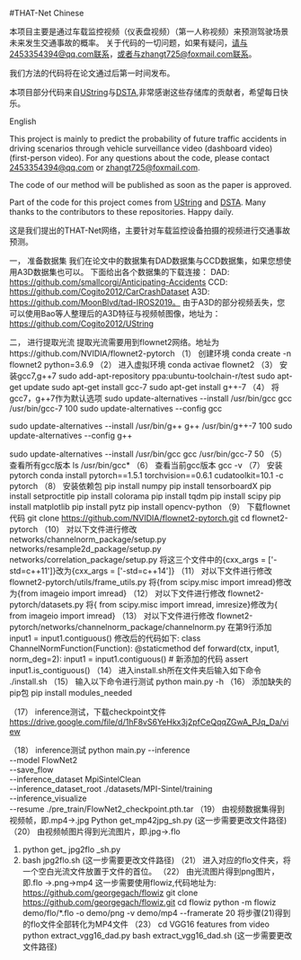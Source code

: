 
#THAT-Net
Chinese

本项目主要是通过车载监控视频（仪表盘视频）（第一人称视频）来预测驾驶场景未来发生交通事故的概率。
关于代码的一切问题，如果有疑问，请与2453354394@qq.com联系，或者与zhangt725@foxmail.com联系。


我们方法的代码将在论文通过后第一时间发布。



本项目部分代码来自[UString](https://github.com/Cogito2012/UString)与[DSTA](https://github.com/redeyezt/DSTA),非常感谢这些存储库的贡献者，希望每日快乐。


English

This project is mainly to predict the probability of future traffic accidents in driving scenarios through vehicle surveillance video (dashboard video) (first-person video). For any questions about the code, please contact 2453354394@qq.com or zhangt725@foxmail.com.

The code of our method will be published as soon as the paper is approved.

Part of the code for this project comes from [UString](https://github.com/Cogito2012/UString) and [DSTA](https://github.com/redeyezt/DSTA). Many thanks to the contributors to these repositories. Happy daily.


这是我们提出的THAT-Net网络，主要针对车载监控设备拍摄的视频进行交通事故预测。

一，	准备数据集
我们在论文中的数据集有DAD数据集与CCD数据集，如果您想使用A3D数据集也可以。
下面给出各个数据集的下载连接：
DAD: https://github.com/smallcorgi/Anticipating-Accidents
CCD: https://github.com/Cogito2012/CarCrashDataset
A3D: https://github.com/MoonBlvd/tad-IROS2019。
由于A3D的部分视频丢失，您可以使用Bao等人整理后的A3D特征与视频帧图像，地址为：https://github.com/Cogito2012/UString

二，	进行提取光流
提取光流需要用到flownet2网络。地址为https://github.com/NVIDIA/flownet2-pytorch
（1）	创建环境
conda create -n flownet2 python=3.6.9
（2）	进入虚拟环境
conda activae flownet2
（3）	安装gcc7,g++7
sudo add-apt-repository ppa:ubuntu-toolchain-r/test
sudo apt-get update
sudo apt-get install gcc-7
sudo apt-get install g++-7
（4）	将gcc7，g++7作为默认选项
sudo update-alternatives --install /usr/bin/gcc gcc /usr/bin/gcc-7 100
sudo update-alternatives --config gcc
 
sudo update-alternatives --install /usr/bin/g++ g++ /usr/bin/g++-7 100
sudo update-alternatives --config g++

sudo update-alternatives --install /usr/bin/gcc gcc /usr/bin/gcc-7 50
（5）	查看所有gcc版本
ls /usr/bin/gcc*
（6）	查看当前gcc版本
gcc -v
（7）	安装pytorch
conda install pytorch==1.5.1 torchvision==0.6.1 cudatoolkit=10.1 -c pytorch
（8）	安装依赖包
pip install numpy
pip install tensorboardX
pip install setproctitle
pip install colorama
pip install tqdm
pip install scipy
pip install matplotlib
pip install pytz
pip install opencv-python
（9）	下载flownet代码
git clone https://github.com/NVIDIA/flownet2-pytorch.git
cd flownet2-pytorch
（10）	对以下文件进行修改
networks/channelnorm_package/setup.py
networks/resample2d_package/setup.py
networks/correlation_package/setup.py
将这三个文件中的{cxx_args = ['-std=c++11']}改为{cxx_args = ['-std=c++14']}
（11）	对以下文件进行修改
flownet2-pytorch/utils/frame_utils.py
将{from scipy.misc import imread}修改为{from imageio import imread}
（12）	对以下文件进行修改
flownet2-pytorch/datasets.py
将{ from scipy.misc import imread, imresize}修改为{ from imageio import imread}
（13）	对以下文件进行修改
flownet2-pytorch/networks/channelnorm_package/channelnorm.py
在第9行添加
input1 = input1.contiguous()
修改后的代码如下:
class ChannelNormFunction(Function):
      @staticmethod
      def forward(ctx, input1, norm_deg=2):
          input1 = input1.contiguous() # 新添加的代码
          assert input1.is_contiguous()
（14）	进入install.sh所在文件夹后输入如下命令
./install.sh
（15）	输入以下命令进行测试
python main.py -h
（16）	添加缺失的pip包
pip install modules_needed

（17）	inference测试，下载checkpoint文件
https://drive.google.com/file/d/1hF8vS6YeHkx3j2pfCeQqqZGwA_PJq_Da/view

（18）	inference测试
python main.py --inference \
    --model FlowNet2 \
    --save_flow \
    --inference_dataset MpiSintelClean \
    --inference_dataset_root ./datasets/MPI-Sintel/training \
    --inference_visualize \
--resume ./pre_train/FlowNet2_checkpoint.pth.tar
（19）	由视频数据集得到视频帧，即.mp4->.jpg
Python get_mp42jpg_sh.py
(这一步需要更改文件路径)
（20）	由视频帧图片得到光流图片，即.jpg->.flo
1.	python get_ jpg2flo _sh.py
2.	bash jpg2flo.sh
(这一步需要更改文件路径)
（21）	进入对应的flo文件夹，将一个空白光流文件放置于文件的首位。
（22）	由光流图片得到png图片，即.flo ->.png->mp4
这一步需要使用flowiz,代码地址为: https://github.com/georgegach/flowiz
git clone https://github.com/georgegach/flowiz.git
cd flowiz
python -m flowiz demo/flo/*.flo -o demo/png -v demo/mp4 --framerate 20
将步骤(21)得到的flo文件全部转化为MP4文件
（23）	cd VGG16 features from video
python extract_vgg16_dad.py
bash extract_vgg16_dad.sh
(这一步需要更改文件路径)

